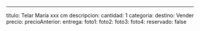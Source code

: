 ---
titulo: Telar María xxx cm
descripcion: 
cantidad: 1
categoria: 
destino: Vender
precio: 
precioAnterior: 
entrega: 
foto1: 
foto2: 
foto3: 
foto4: 
reservado: false
